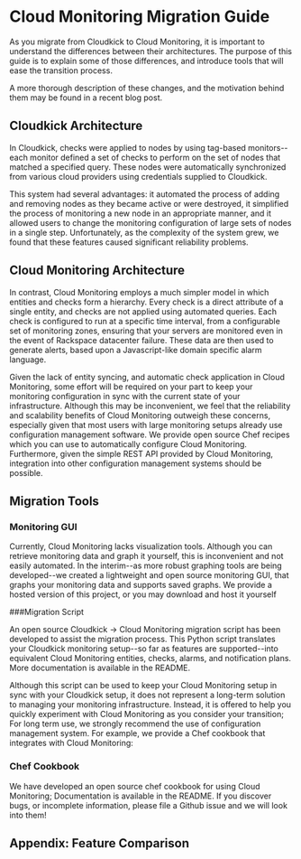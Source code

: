 # Cloud Monitoring Migration Guide

As you migrate from Cloudkick to Cloud Monitoring, it is important to understand the differences between their architectures.  The purpose of this guide is to explain some of those differences, and introduce tools that will ease the transition process.

A more thorough description of these changes, and the motivation behind them may be found in a recent blog post.

## Cloudkick Architecture

In Cloudkick, checks were applied to nodes by using tag-based monitors--each monitor defined a set of checks to perform on the set of nodes that matched a specified query.  These nodes were automatically synchronized from various cloud providers using credentials supplied to Cloudkick.

This system had several advantages: it automated the process of adding and removing nodes as they became active or were destroyed, it simplified the process of monitoring a new node in an appropriate manner, and it allowed users to change the monitoring configuration of large sets of nodes in a single step.  Unfortunately, as the complexity of the system grew, we found that these features caused significant reliability problems.
      
## Cloud Monitoring Architecture

In contrast, Cloud Monitoring employs a much simpler model in which entities and checks form a hierarchy.  Every check is a direct attribute of a single entity, and checks are not applied using automated queries.  Each check is configured to run at a specific time interval, from a configurable set of monitoring zones, ensuring that your servers are monitored even in the event of Rackspace datacenter failure.  These data are then used to generate alerts, based upon a Javascript-like domain specific alarm language.

Given the lack of entity syncing, and automatic check application in Cloud Monitoring, some effort will be required on your part to keep your monitoring configuration in sync with the current state of your infrastructure.  Although this may be inconvenient, we feel that the reliability and scalability benefits of Cloud Monitoring outweigh these concerns, especially given that most users with large monitoring setups already use configuration management software.  We provide open source Chef recipes which you can use to automatically configure Cloud Monitoring.  Furthermore, given the simple REST API provided by Cloud Monitoring, integration into other configuration management systems should be possible.

      
## Migration Tools

### Monitoring GUI

Currently, Cloud Monitoring lacks visualization tools.  Although you can retrieve monitoring data and graph it yourself, this is inconvenient and not easily automated. In the interim--as more robust graphing tools are being developed--we created a lightweight and open source monitoring GUI, that graphs your monitoring data and supports saved graphs.  We provide a hosted version of this project, or you may download and host it yourself  

###Migration Script

An open source Cloudkick → Cloud Monitoring migration script has been developed to assist the migration process.  This Python script translates your Cloudkick monitoring setup--so far as features are supported--into equivalent Cloud Monitoring entities, checks, alarms, and notification plans.  More documentation is available in the README.

Although this script can be used to keep your Cloud Monitoring setup in sync with your Cloudkick setup, it does not represent a long-term solution to managing your monitoring infrastructure. Instead, it is offered to help you quickly experiment with Cloud Monitoring as you consider your transition; For long term use, we strongly recommend the use of configuration management system. For example, we provide a Chef cookbook that integrates with Cloud Monitoring:

### Chef Cookbook

We have developed an open source chef cookbook for using Cloud Monitoring; Documentation is available in the README.  If you discover bugs, or incomplete information, please file a Github issue and we will look into them!

## Appendix: Feature Comparison
